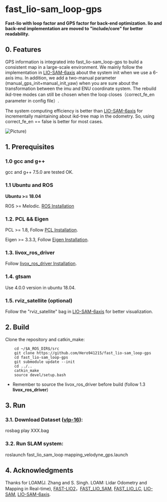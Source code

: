 # fast_lio-sam_loop-gps
**Fast-lio with loop factor and GPS factor for back-end optimization. lio and back-end implementation are moved to "include/core" for better readability.**

## 0. Features
GPS information is integrated into fast_lio-sam_loop-gps to build a consistent map in a large-scale environment. We mainly follow the implementation in [LIO-SAM-6axis](https://github.com/JokerJohn/LIO_SAM_6AXIS) about the system init when we use a 6-axis imu. In addition, we add a two-manual parameter (manual_gps_init+manual_init_yaw) when you are sure about the transformation between the imu and ENU coordinate system. The rebuild ikd-tree modes can still be chosen when the loop closes（correct_fe_en parameter in config file）. 

The system computing efficiency is better than [LIO-SAM-6axis](https://github.com/JokerJohn/LIO_SAM_6AXIS) for incrementally maintaining about ikd-tree map in the odometry. So, using correct_fe_en == false is better for most cases.

![Picture](https://github.com/Hero941215/fast_lio-sam_loop-gps/blob/main/fast_lio-sam_loop-gps.png))

## 1. Prerequisites
### 1.0 **gcc** and **g++**

gcc and g++ 7.5.0 are tested OK. 

### 1.1 **Ubuntu** and **ROS**
**Ubuntu >= 18.04**

ROS    >= Melodic. [ROS Installation](http://wiki.ros.org/ROS/Installation)

### 1.2. **PCL && Eigen**
PCL    >= 1.8,   Follow [PCL Installation](http://www.pointclouds.org/downloads/linux.html).

Eigen  >= 3.3.3, Follow [Eigen Installation](http://eigen.tuxfamily.org/index.php?title=Main_Page).

### 1.3. **livox_ros_driver**
Follow [livox_ros_driver Installation](https://github.com/Livox-SDK/livox_ros_driver).

### 1.4. **gtsam**

Use 4.0.0 version in ubuntu 18.04.

### 1.5. **rviz_satellite** (optional)

Follow the "rviz_satellite" bag in [LIO-SAM-6axis](https://github.com/JokerJohn/LIO_SAM_6AXIS) for better visualization. 

## 2. Build

Clone the repository and catkin_make:

```
    cd ~/$A_ROS_DIR$/src
    git clone https://github.com/Hero941215/fast_lio-sam_loop-gps
    cd fast_lio-sam_loop-gps
    git submodule update --init
    cd ../..
    catkin_make
    source devel/setup.bash
```
- Remember to source the livox_ros_driver before build (follow 1.3 **livox_ros_driver**)

## 3. Run

### 3.1. Download Dataset ([vlp-16](https://github.com/JokerJohn/LIO_SAM_6AXIS)): 

rosbag play XXX.bag

### 3.2. Run SLAM system: 

roslaunch fast_lio_sam_loop mapping_velodyne_gps.launch

## 4. Acknowledgments

Thanks for LOAM(J. Zhang and S. Singh. LOAM: Lidar Odometry and Mapping in Real-time), [FAST-LIO2](https://github.com/hku-mars/FAST_LIO)，[FAST_LIO_SAM](https://github.com/kahowang/FAST_LIO_SAM), [FAST_LIO_LC](https://github.com/yanliang-wang/FAST_LIO_LC), [LIO-SAM](https://github.com/TixiaoShan/LIO-SAM), [LIO-SAM-6axis](https://github.com/JokerJohn/LIO_SAM_6AXIS).

